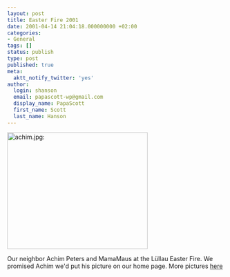 ```yaml
---
layout: post
title: Easter Fire 2001
date: 2001-04-14 21:04:18.000000000 +02:00
categories:
- General
tags: []
status: publish
type: post
published: true
meta:
  aktt_notify_twitter: 'yes'
author:
  login: shanson
  email: papascott-wp@gmail.com
  display_name: PapaScott
  first_name: Scott
  last_name: Hanson
---
```

<p><img src="http://www.papascott.de/wordpress/wp-content/uploads/2001/04/achim.jpg" height="270" width="325" border="0" alt="achim.jpg: " /></p>
<p>Our neighbor Achim Peters and MamaMaus at the Lüllau Easter Fire. We promised Achim we'd put his picture on our home page. More pictures <a href="http://albums.photopoint.com/j/AlbumIndex?u=185392&a=12581189&f=0&sp=1">here</a></p>
